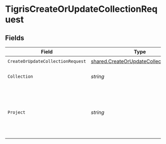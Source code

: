 # TigrisCreateOrUpdateCollectionRequest


## Fields

| Field                                                                                                   | Type                                                                                                    | Required                                                                                                | Description                                                                                             |
| ------------------------------------------------------------------------------------------------------- | ------------------------------------------------------------------------------------------------------- | ------------------------------------------------------------------------------------------------------- | ------------------------------------------------------------------------------------------------------- |
| `CreateOrUpdateCollectionRequest`                                                                       | [shared.CreateOrUpdateCollectionRequest](../../../pkg/models/shared/createorupdatecollectionrequest.md) | :heavy_check_mark:                                                                                      | N/A                                                                                                     |
| `Collection`                                                                                            | *string*                                                                                                | :heavy_check_mark:                                                                                      | Collection name to create.                                                                              |
| `Project`                                                                                               | *string*                                                                                                | :heavy_check_mark:                                                                                      | Project name whose db is under target to create or update collection.                                   |
